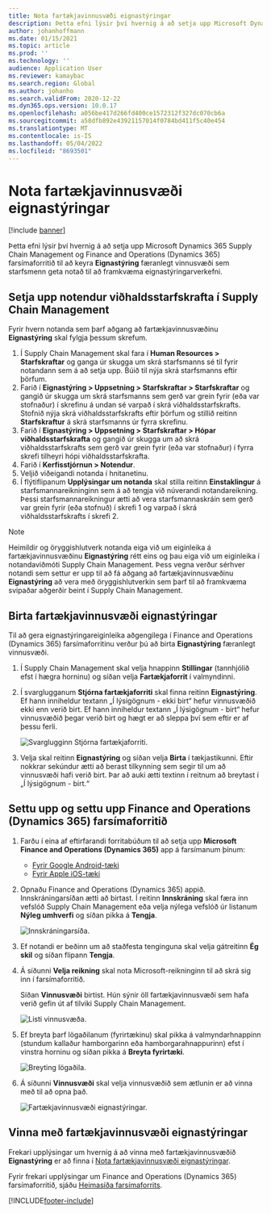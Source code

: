 ```yaml
---
title: Nota fartækjavinnusvæði eignastýringar
description: Þetta efni lýsir því hvernig á að setja upp Microsoft Dynamics 365 Supply Chain Management og Finance and Operations (Dynamics 365) farsímaforritið til að keyra farsímavinnusvæði eignastýringar sem starfsmenn geta notað til að framkvæma eignastýringarverkefni.
author: johanhoffmann
ms.date: 01/15/2021
ms.topic: article
ms.prod: ''
ms.technology: ''
audience: Application User
ms.reviewer: kamaybac
ms.search.region: Global
ms.author: johanho
ms.search.validFrom: 2020-12-22
ms.dyn365.ops.version: 10.0.17
ms.openlocfilehash: a056be417d266fd400ce1572312f327dc070cb6a
ms.sourcegitcommit: a58dfb892e43921157014f0784bd411f5c40e454
ms.translationtype: MT
ms.contentlocale: is-IS
ms.lasthandoff: 05/04/2022
ms.locfileid: "8693501"
---
```

# <a name="set-up-the-asset-management-mobile-workspace"></a>Nota fartækjavinnusvæði eignastýringar

[!include [banner](../includes/banner.md)]

Þetta efni lýsir því hvernig á að setja upp Microsoft Dynamics 365 Supply Chain Management og Finance and Operations (Dynamics 365) farsímaforritið til að keyra **Eignastýring** færanlegt vinnusvæði sem starfsmenn geta notað til að framkvæma eignastýringarverkefni.

## <a name="set-up-maintenance-worker-users-in-supply-chain-management"></a>Setja upp notendur viðhaldsstarfskrafta í Supply Chain Management

Fyrir hvern notanda sem þarf aðgang að fartækjavinnusvæðinu **Eignastýring** skal fylgja þessum skrefum.

1. Í Supply Chain Management skal fara í **Human Resources \> Starfskraftar** og ganga úr skugga um skrá starfsmanns sé til fyrir notandann sem á að setja upp. Búið til nýja skrá starfsmanns eftir þörfum.
1. Farið í **Eignastýring \> Uppsetning \> Starfskraftar \> Starfskraftar** og gangið úr skugga um skrá starfsmanns sem gerð var grein fyrir (eða var stofnaður) í skrefinu á undan sé varpað í skrá viðhaldsstarfskrafts. Stofnið nýja skrá viðhaldsstarfskrafts eftir þörfum og stillið reitinn **Starfskraftur** á skrá starfsmanns úr fyrra skrefinu.
1. Farið í **Eignastýring \> Uppsetning \> Starfskraftar \> Hópar viðhaldsstarfskrafta** og gangið úr skugga um að skrá viðhaldsstarfskrafts sem gerð var grein fyrir (eða var stofnaður) í fyrra skrefi tilheyri hópi viðhaldsstarfskrafta.
1. Farið í **Kerfisstjórnun \> Notendur**.
1. Veljið viðeigandi notanda í hnitanetinu.
1. Í flýtiflipanum **Upplýsingar um notanda** skal stilla reitinn **Einstaklingur** á starfsmannareikninginn sem á að tengja við núverandi notandareikning. Þessi starfsmannareikningur ætti að vera starfsmannaskráin sem gerð var grein fyrir (eða stofnuð) í skrefi 1 og varpað í skrá viðhaldsstarfskrafts í skrefi 2.

> [!NOTE]
> Heimildir og öryggishlutverk notanda eiga við um eiginleika á fartækjavinnusvæðinu **Eignastýring** rétt eins og þau eiga við um eiginleika í notandaviðmóti Supply Chain Management. Þess vegna verður sérhver notandi sem settur er upp til að fá aðgang að fartækjavinnusvæðinu **Eignastýring** að vera með öryggishlutverkin sem þarf til að framkvæma svipaðar aðgerðir beint í Supply Chain Management.

## <a name="publish-the-asset-management-mobile-workspace"></a>Birta fartækjavinnusvæði eignastýringar

Til að gera eignastýringareiginleika aðgengilega í Finance and Operations (Dynamics 365) farsímaforritinu verður þú að birta **Eignastýring** færanlegt vinnusvæði.

1. Í Supply Chain Management skal velja hnappinn **Stillingar** (tannhjólið efst í hægra horninu) og síðan velja **Fartækjaforrit** í valmyndinni.
1. Í svarglugganum **Stjórna fartækjaforriti** skal finna reitinn **Eignastýring**. Ef hann inniheldur textann „Í lýsigögnum - ekki birt“ hefur vinnusvæðið ekki enn verið birt. Ef hann inniheldur textann „Í lýsigögnum - birt“ hefur vinnusvæðið þegar verið birt og hægt er að sleppa því sem eftir er af þessu ferli.

    ![Svarglugginn Stjórna fartækjaforriti.](media/mobile-workspaces.png "Stjórna svarglugga fyrir farsímaforrit")

1. Velja skal reitinn **Eignastýring** og síðan velja **Birta** í tækjastikunni. Eftir nokkrar sekúndur ætti að berast tilkynning sem segir til um að vinnusvæði hafi verið birt. Þar að auki ætti textinn í reitnum að breytast í „Í lýsigögnum - birt.“

## <a name="install-and-set-up-the-finance-and-operations-dynamics-365-mobile-app"></a>Settu upp og settu upp Finance and Operations (Dynamics 365) farsímaforritið

1. Farðu í eina af eftirfarandi forritabúðum til að setja upp **Microsoft Finance and Operations (Dynamics 365)** app á farsímanum þínum:

    - [Fyrir Google Android-tæki](https://go.microsoft.com/fwlink/?linkid=850662)
    - [Fyrir Apple iOS-tæki](https://go.microsoft.com/fwlink/?linkid=850663)

1. Opnaðu Finance and Operations (Dynamics 365) appið. Innskráningarsíðan ætti að birtast. Í reitinn **Innskráning** skal færa inn vefslóð Supply Chain Management eða velja nýlega vefslóð úr listanum **Nýleg umhverfi** og síðan pikka á **Tengja**.

    ![Innskráningarsíða.](media/mobile-app-sign-in.png "Innskráningarsíða")

1. Ef notandi er beðinn um að staðfesta tenginguna skal velja gátreitinn **Ég skil** og síðan flipann **Tengja**.
1. Á síðunni **Velja reikning** skal nota Microsoft-reikninginn til að skrá sig inn í farsímaforritið.

    Síðan **Vinnusvæði** birtist. Hún sýnir öll fartækjavinnusvæði sem hafa verið gefin út af tilviki Supply Chain Management.

    ![Listi vinnusvæða.](media/mobile-app-workspaces.png "Listi vinnusvæða")

1. Ef breyta þarf lögaðilanum (fyrirtækinu) skal pikka á valmyndarhnappinn (stundum kallaður hamborgarinn eða hamborgarahnappurinn) efst í vinstra horninu og síðan pikka á **Breyta fyrirtæki**.

    ![Breyting lögaðila.](media/mobile-app-change-comp.png "Breying lögaðila")

1. Á síðunni **Vinnusvæði** skal velja vinnusvæðið sem ætlunin er að vinna með til að opna það.

    ![Fartækjavinnusvæði eignastýringar.](media/mobile-app-asset-workspace.png "Fartækjavinnusvæði eignastýringar")

## <a name="work-with-the-asset-management-mobile-workspace"></a>Vinna með fartækjavinnusvæði eignastýringar

Frekari upplýsingar um hvernig á að vinna með fartækjavinnusvæðið **Eignastýring** er að finna í [Nota fartækjavinnusvæði eignastýringar](asset-management-mobile-workspace.md).

Fyrir frekari upplýsingar um Finance and Operations (Dynamics 365) farsímaforritið, sjáðu [Heimasíða farsímaforrits](../../fin-ops-core/dev-itpro/mobile-apps/Mobile-app-home-page.md).


[!INCLUDE[footer-include](../../includes/footer-banner.md)]
